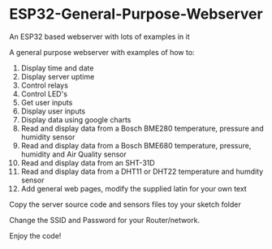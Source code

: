 # ESP32-General-Purpose-Webserver
An ESP32 based webserver with lots of examples in it

A general purpose webserver with examples of how to:

1. Display time and date
2. Display server uptime
3. Control relays
4. Control LED's
5. Get user inputs
6. Display user inputs
7. Display data using google charts
8. Read and display data from a Bosch BME280 temperature, pressure and humidity sensor
9. Read and display data from a Bosch BME680 temperature, pressure, humidity and Air Quality sensor
10. Read and display data from an SHT-31D
11. Read and display data from a DHT11 or DHT22 temperature and humdity sensor
12. Add general web pages, modify the supplied latin for your own text

Copy the server source code and sensors files toy your sketch folder

Change the SSID and Password for your Router/network.

Enjoy the code!

